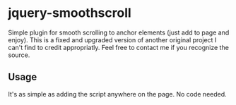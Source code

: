jquery-smoothscroll
===================

Simple plugin for smooth scrolling to anchor elements (just add to page and enjoy). This is a fixed and upgraded version of another original project I can't find to credit appropriatly. Feel free to contact me if you recognize the source.

Usage
-----

It's as simple as adding the script anywhere on the page. No code needed.
